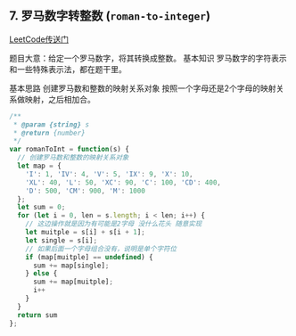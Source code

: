 ## 7. 罗马数字转整数 (`roman-to-integer`)
[LeetCode传送门](https://leetcode-cn.com/problems/roman-to-integer/)

题目大意：给定一个罗马数字，将其转换成整数。
基本知识
罗马数字的字符表示和一些特殊表示法，都在题干里。

基本思路
创建罗马数和整数的映射关系对象
按照一个字母还是2个字母的映射关系做映射，之后相加合。

```JavaScript
/**
 * @param {string} s
 * @return {number}
 */
var romanToInt = function(s) {
  // 创建罗马数和整数的映射关系对象
  let map = { 
    'I': 1, 'IV': 4, 'V': 5, 'IX': 9, 'X': 10, 
    'XL': 40, 'L': 50, 'XC': 90, 'C': 100, 'CD': 400, 
    'D': 500, 'CM': 900, 'M': 1000 
  };
  let sum = 0;
  for (let i = 0, len = s.length; i < len; i++) {
    // 这边操作就是因为有可能是2字母 没什么花头 随意实现
    let muitple = s[i] + s[i + 1];
    let single = s[i];
    // 如果后面一个字母组合没有，说明是单个字符位
    if (map[muitple] == undefined) {
      sum += map[single];
    } else {
      sum += map[muitple];
      i++
    }
  }
  return sum
};

```